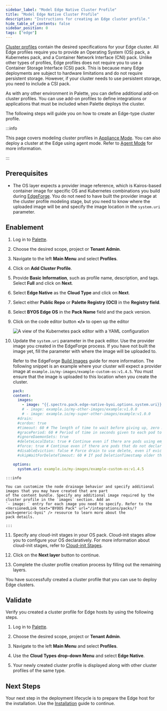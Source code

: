 ```yaml
---
sidebar_label: "Model Edge Native Cluster Profile"
title: "Model Edge Native Cluster Profile"
description: "Instructions for creating an Edge cluster profile."
hide_table_of_contents: false
sidebar_position: 0
tags: ["edge"]
---
```


[Cluster profiles](../../../profiles/cluster-profiles/cluster-profiles.md) contain the desired specifications for your
Edge cluster. All Edge profiles require you to provide an Operating System (OS) pack, a Kubernetes pack, and a Container
Network Interface (CNI) pack. Unlike other types of profiles, Edge profiles does not require you to use a Container
Storage Interface (CSI) pack. This is because many Edge deployments are subject to hardware limitations and do not
require persistent storage. However, if your cluster needs to use persistent storage, you need to include a CSI pack.

As with any other environment in Palette, you can define additional add-on cluster profiles. You can use add-on profiles
to define integrations or applications that must be included when Palette deploys the cluster.

The following steps will guide you on how to create an Edge-type cluster profile.

:::info

This page covers modeling cluster profiles in
[Appliance Mode](../../../deployment-modes/appliance-mode/appliance-mode.md). You can also deploy a cluster at the Edge
using agent mode. Refer to [Agent Mode](../../../deployment-modes/agent-mode/agent-mode.md) for more information.

:::

## Prerequisites

- The OS layer expects a provider image reference, which is Kairos-based container image for specific OS and Kubernetes
  combinations you build during [EdgeForge](../edgeforge-workflow/edgeforge-workflow.md). You do not need to have built
  the provider image at the cluster profile modeling stage, but you need to know where the uploaded image will be and
  specify the image location in the `system.uri` parameter.

## Enablement

1. Log in to [Palette](https://console.spectrocloud.com).

2. Choose the desired scope, project or **Tenant Admin**.

3. Navigate to the left **Main Menu** and select **Profiles**.

4. Click on **Add Cluster Profile**.

5. Provide **Basic Information**, such as profile name, description, and tags. Select **Full** and click on **Next**.

6. Select **Edge Native** as the **Cloud Type** and click on **Next**.

7. Select either **Public Repo** or **Palette Registry (OCI)** in the **Registry field**.

8. Select **BYOS Edge OS** in the **Pack Name** field and the pack version.

9. Click on the code editor button **\</\>** to open up the editor

   ![A view of the Kubernetes pack editor with a YAML configuration](/clusters_site-deployment_model-profile_byoos-pack-yaml.webp)

10. Update the `system.uri` parameter in the pack editor. Use the provider image you created in the EdgeForge process.
    If you have not built the image yet, fill the parameter with where the image will be uploaded to.

    Refer to the EdgeForge [Build Images](../edgeforge-workflow/palette-canvos/palette-canvos.md) guide for more
    information. The following snippet is an example where your cluster will expect a provider image at
    `example.io/my-images/example-custom-os:v1.4.5`. You must ensure that the image is uploaded to this location when
    you create the cluster.

    ```yaml
    pack:
    content:
      images:
        - image: "{{.spectro.pack.edge-native-byoi.options.system.uri}}"
        # - image: example.io/my-other-images/example:v1.0.0
        # - image: example.io/my-super-other-images/example:v1.0.0
      #drain:
      #cordon: true
      #timeout: 60 # The length of time to wait before giving up, zero means infinite
      #gracePeriod: 60 # Period of time in seconds given to each pod to terminate gracefully. If negative, the default value specified in the pod will be used
      #ignoreDaemonSets: true
      #deleteLocalData: true # Continue even if there are pods using emptyDir (local data that will be deleted when the node is drained)
      #force: true # Continue even if there are pods that do not declare a controller
      #disableEviction: false # Force drain to use delete, even if eviction is supported. This will bypass checking PodDisruptionBudgets, use with caution
      #skipWaitForDeleteTimeout: 60 # If pod DeletionTimestamp older than N seconds, skip waiting for the pod. Seconds must be greater than 0 to skip.

    options:
      system.uri: example.io/my-images/example-custom-os:v1.4.5
    ```

<!-- prettier-ignore-start -->

    :::info

    You can customize the node drainage behavior and specify additional images that you may have created that are part
    of the content bundle. Specify any additional image required by the cluster profile in the `images` section. Add an
    `- image: ` entry for each image you need to specify. Refer to the <VersionedLink text="BYOOS Pack" url="/integrations/packs/?pack=generic-byoi" /> resource to learn more about the
    pack details.

    :::

<!-- prettier-ignore-end -->

11. Specify any cloud-init stages in your OS pack. Cloud-init stages allow you to configure your OS declaratively. For
    more information about cloud-init stages, refer to [Cloud-init Stages](../edge-configuration/cloud-init.md).

12. Click on the **Next layer** button to continue.

13. Complete the cluster profile creation process by filling out the remaining layers.

You have successfully created a cluster profile that you can use to deploy Edge clusters.

## Validate

Verify you created a cluster profile for Edge hosts by using the following steps.

1. Log in to [Palette](https://console.spectrocloud.com).

2. Choose the desired scope, project or **Tenant Admin**.

3. Navigate to the left **Main Menu** and select **Profiles**.

4. Use the **Cloud Types** **drop-down Menu** and select **Edge Native**.

5. Your newly created cluster profile is displayed along with other cluster profiles of the same type.

## Next Steps

Your next step in the deployment lifecycle is to prepare the Edge host for the installation. Use the
[Installation](../site-deployment/stage.md) guide to continue.
